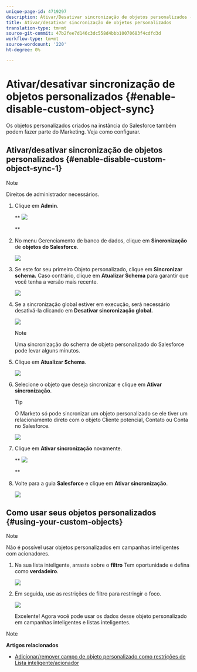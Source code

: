 ```yaml
---
unique-page-id: 4719297
description: Ativar/Desativar sincronização de objetos personalizados - Documentos de marketing - Documentação do produto
title: Ativar/desativar sincronização de objetos personalizados
translation-type: tm+mt
source-git-commit: 47b2fee7d146c3dc558d4bbb10070683f4cdfd3d
workflow-type: tm+mt
source-wordcount: '220'
ht-degree: 0%

---
```



# Ativar/desativar sincronização de objetos personalizados {#enable-disable-custom-object-sync}

Os objetos personalizados criados na instância do Salesforce também podem fazer parte do Marketing. Veja como configurar.

## Ativar/desativar sincronização de objetos personalizados {#enable-disable-custom-object-sync-1}

>[!NOTE]
>
>Direitos de administrador necessários.

1. Clique em **Admin**.

   ** ![](assets/one.png)

   **

1. No menu Gerenciamento de banco de dados, clique em **Sincronização** de **objetos do Salesforce**.

   ![](assets/two-2.png)

1. Se este for seu primeiro Objeto personalizado, clique em **Sincronizar schema.** Caso contrário, clique em **Atualizar Schema** para garantir que você tenha a versão mais recente.

   ![](assets/image2014-12-10-10-3a14-3a44.png)

1. Se a sincronização global estiver em execução, será necessário desativá-la clicando em **Desativar sincronização global.**

   ![](assets/image2014-12-10-10-3a14-3a54.png)

   >[!NOTE]
   >
   >Uma sincronização do schema de objeto personalizado do Salesforce pode levar alguns minutos.

1. Clique em **Atualizar Schema**.

   ![](assets/image2014-12-10-10-3a15-3a7.png)

1. Selecione o objeto que deseja sincronizar e clique em **Ativar sincronização**.

   >[!TIP]
   >
   >O Marketo só pode sincronizar um objeto personalizado se ele tiver um relacionamento direto com o objeto Cliente potencial, Contato ou Conta no Salesforce.

   ![](assets/image2014-12-10-10-3a15-3a30.png)

1. Clique em **Ativar sincronização** novamente.

   ** ![](assets/image2014-12-10-10-3a15-3a40.png)

   **

1. Volte para a guia **Salesforce** e clique em **Ativar sincronização**.

   ![](assets/image2014-12-10-10-3a15-3a49.png)

## Como usar seus objetos personalizados {#using-your-custom-objects}

>[!NOTE]
>
>Não é possível usar objetos personalizados em campanhas inteligentes com acionadores.

1. Na sua lista inteligente, arraste sobre o **filtro** Tem oportunidade e defina como **verdadeiro**.

   ![](assets/image2015-8-26-9-3a39-3a28.png)

1. Em seguida, use as restrições de filtro para restringir o foco.

   ![](assets/image2015-8-24-14-3a18-3a53.png)

   Excelente! Agora você pode usar os dados desse objeto personalizado em campanhas inteligentes e listas inteligentes.

>[!NOTE]
>
>**Artigos relacionados**
>
>* [Adicionar/remover campo de objeto personalizado como restrições de Lista inteligente/acionador](add-remove-custom-object-field-as-smart-list-trigger-constraints.md)

>



